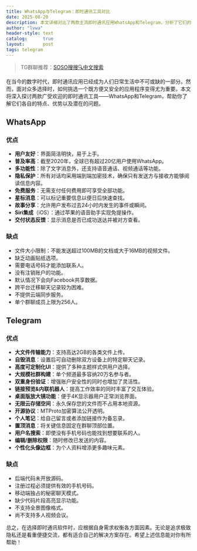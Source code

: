 ```yaml
---
title: WhatsApp与Telegram：即时通讯工具对比
date: 2025-08-20
description: 本文详细对比了两款主流即时通讯应用WhatsApp和Telegram，分析了它们的优缺点及隐私安全性。
author: "lvwa"
header-style: text
catalog:      true
layout:       post
tags: telegram
---
```


>TG群聊推荐：[SOSO搜搜🔍中文搜索](https://t.me/lvwapro)

在当今的数字时代，即时通讯应用已经成为人们日常生活中不可或缺的一部分。然而，面对众多选择时，如何挑选一个既方便又安全的应用程序变得尤为重要。本文将深入探讨两款广受欢迎的即时通讯工具——WhatsApp和Telegram，帮助你了解它们各自的特点、优势以及潜在的问题。

## WhatsApp

### 优点
- **用户友好**：界面简洁明快，易于上手。
- **普及率高**：截至2020年，全球已有超过20亿用户使用WhatsApp。
- **多功能性**：除了文字消息外，还支持语音通话、视频通话等功能。
- **隐私保护**：所有对话均采用端到端加密技术，确保只有发送方与接收方能够阅读信息内容。
- **免费服务**：无需支付任何费用即可享受全部功能。
- **星标消息**：可以标记重要信息以便日后快速查找。
- **故事分享**：允许用户发布过去24小时内发生的事件或瞬间。
- **Siri集成**（iOS）：通过苹果的语音助手实现免提操作。
- **交付状态反馈**：显示消息是否已成功送达并被对方查看。

### 缺点
- 文件大小限制：不能发送超过100MB的文档或大于16MB的视频文件。
- 缺乏动画贴纸选项。
- 需要电话号码才能添加联系人。
- 没有注销账户的功能。
- 默认情况下会向Facebook共享数据。
- 跨平台迁移聊天记录较为困难。
- 不提供云端同步服务。
- 单个群聊成员上限为256人。

## Telegram

### 优点
- **大文件传输能力**：支持高达2GB的各类文件上传。
- **自毁消息**：设置后可自动删除双方设备上的特定聊天记录。
- **高度可定制化UI**：提供了多种主题样式供用户选择。
- **大规模社群构建**：单个频道最多容纳20万名参与者。
- **双重身份验证**：增强账户安全性的同时也增加了灵活性。
- **链接预览&内联机器人**：提高工作效率的同时丰富了交互体验。
- **桌面版放大镜功能**：便于4K显示器用户正常浏览界面。
- **无限云存储空间**：永久保存您的文件而不占用本地资源。
- **开源协议**：MTProto加密算法公开透明。
- **个人笔记**：给自己留言或者添加链接作为备忘录。
- **置顶消息**：将关键信息固定在群聊顶部位置。
- **用户名搜索**：即使没有手机号码也能找到想要联系的人。
- **编辑/删除权限**：随时修改已发送的内容。
- **个性化头像边框**：为个人资料增添更多趣味元素。

### 缺点
- 后端代码未开放源码。
- 注册过程必须提供有效的手机号码。
- 移动端独占的秘密聊天模式。
- 缺少代码片段高亮显示功能。
- 不支持全景图像格式。
- 尚不支持多人视频会议。

总之，在选择即时通讯软件时，应根据自身需求权衡各方面因素。无论是追求极致隐私还是看重便捷交流，都有适合自己的解决方案存在。希望上述信息能对你有所帮助！